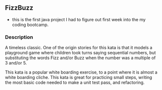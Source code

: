 ## FizzBuzz
- this is the first java project I had to figure out first week into the my coding bootcamp.

### Description
A timeless classic. One of the origin stories for this kata is that it models a playground game where children took turns saying sequential numbers, but substituting the words Fizz and/or Buzz when the number was a multiple of 3 and/or 5.

This kata is a popular white boarding exercise, to a point where it is almost a white boarding cliche. This kata is great for practicing small steps, writing the most basic code needed to make a unit test pass, and refactoring.

